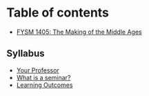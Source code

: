 # Table of contents

* [FYSM 1405: The Making of the Middle Ages](README.md)

## Syllabus

* [Your Professor](syllabus/your-professor.md)
* [What is a seminar?](syllabus/untitled.md)
* [Learning Outcomes](syllabus/learning-outcomes.md)

